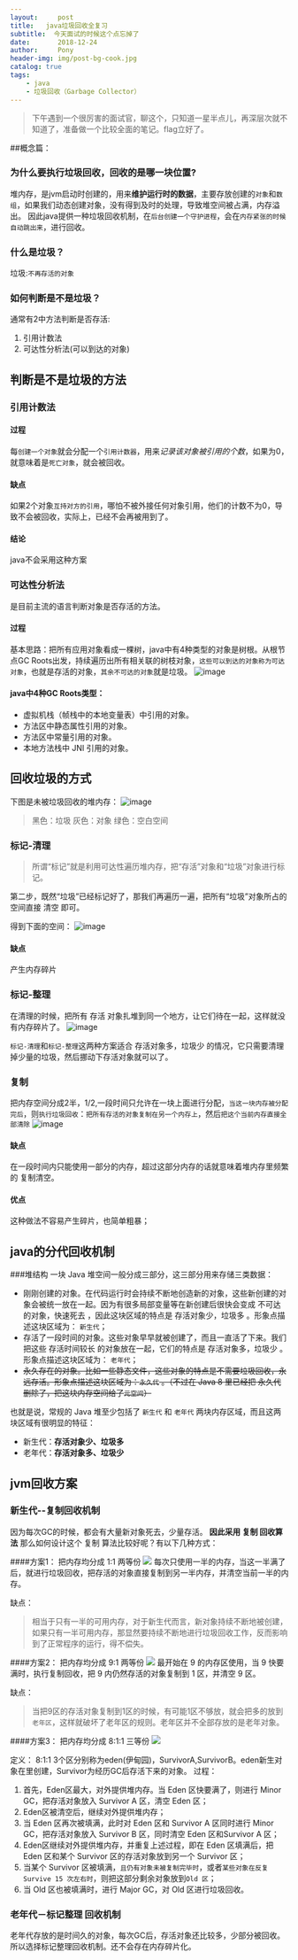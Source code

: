 ```yaml
---
layout:     post
title:   java垃圾回收全复习
subtitle:  今天面试的时候这个点忘掉了
date:       2018-12-24
author:     Pony
header-img: img/post-bg-cook.jpg
catalog: true
tags:
    - java
    - 垃圾回收（Garbage Collector）
---
```


>下午遇到一个很厉害的面试官，聊这个，只知道一星半点儿，再深层次就不知道了，准备做一个比较全面的笔记。flag立好了。

##概念篇：
### 为什么要执行垃圾回收，回收的是哪一块位置?
堆内存，是jvm启动时创建的，用来**维护运行时的数据**，主要存放创建的`对象`和`数组`，如果我们动态创建对象，没有得到及时的处理，导致堆空间被占满，内存溢出。
因此java提供一种垃圾回收机制，在`后台创建一个守护进程`，会在`内存紧张的时候自动跳出来`，进行回收。
### 什么是垃圾？
垃圾:`不再存活的对象`
### 如何判断是不是垃圾？
通常有2中方法判断是否存活:
1. 引用计数法
2. 可达性分析法(可以到达的对象)

## 判断是不是垃圾的方法
### 引用计数法
#### 过程
每`创建一个对象`就会分配一个`引用计数器`，用来*记录该对象被引用的个数*，如果为0，就意味着是`死亡对象`，就会被回收。
#### 缺点
如果2个对象`互持对方的引用`，哪怕不被外接任何对象引用，他们的计数不为0，导致不会被回收，实际上，已经不会再被用到了。

#### 结论
java不会采用这种方案
### 可达性分析法
是目前主流的语言判断对象是否存活的方法。
#### 过程
基本思路：把所有应用对象看成一棵树，java中有4种类型的对象是树根。从根节点GC Roots出发，持续遍历出所有相关联的树枝对象，`这些可以到达的对象称为可达对象`，也就是存活的对象，`其余不可达的对象`就是垃圾。
![image](https://ws4.sinaimg.cn/large/006tNbRwly1fyjdvu9x0bj30cx08z74f.jpg)

#### java中4种GC Roots类型：
* 虚拟机栈（帧栈中的本地变量表）中引用的对象。
* 方法区中静态属性引用的对象。
* 方法区中常量引用的对象。
* 本地方法栈中 JNI 引用的对象。


## 回收垃圾的方式
下图是未被垃圾回收的堆内存：
![image](https://ws1.sinaimg.cn/large/006tNbRwly1fyjecopfp8j30ou070dgo.jpg)
>黑色：垃圾
>灰色：对象
>绿色：空白空间




### 标记-清理
>所谓“标记”就是利用可达性遍历堆内存，把“存活”对象和“垃圾”对象进行标记。
>>
第二步，既然“垃圾”已经标记好了，那我们再遍历一遍，把所有“垃圾”对象所占的空间直接 清空 即可。

得到下面的空间：
![image](https://ws1.sinaimg.cn/large/006tNbRwly1fyjehj2ojkj30oq072gn6.jpg)
#### 缺点
产生内存碎片
### 标记-整理
在清理的时候，把所有 存活 对象扎堆到同一个地方，让它们待在一起，这样就没有内存碎片了。
![image](https://ws2.sinaimg.cn/large/006tNbRwly1fyjf59pw06j30s207kwf3.jpg)


`标记-清理`和`标记-整理`这两种方案适合 存活对象多，垃圾少 的情况，它只需要清理掉少量的垃圾，然后挪动下存活对象就可以了。
### 复制
把内存空间分成2半，1/2,一段时间只允许在一块上面进行分配，`当这一块内存被分配完后`，则`执行垃圾回收`：`把所有存活的对象复制在另一个内存上`，然后`把这个当前内存直接全部清除`
![image](https://ws1.sinaimg.cn/large/006tNbRwly1fyjf67f97jj30ns0ec0tt.jpg)

#### 缺点
在一段时间内只能使用一部分的内存，超过这部分内存的话就意味着堆内存里频繁的 复制清空。
#### 优点
这种做法不容易产生碎片，也简单粗暴；

## java的分代回收机制
###堆结构
一块 Java 堆空间一般分成三部分，这三部分用来存储三类数据：

* 刚刚创建的对象。在代码运行时会持续不断地创造新的对象，这些新创建的对象会被统一放在一起。因为有很多局部变量等在新创建后很快会变成 不可达 的对象，快速死去 ，因此这块区域的特点是 存活对象少，垃圾多 。形象点描述这块区域为： `新生代`；
* 存活了一段时间的对象。这些对象早早就被创建了，而且一直活了下来。我们把这些 存活时间较长 的对象放在一起，它们的特点是 存活对象多，垃圾少 。形象点描述这块区域为： `老年代`；
* ~~永久存在的对象。比如一些静态文件，这些对象的特点是不需要垃圾回收，永远存活。形象点描述这块区域为：`永久代` 。（不过在 Java 8 里已经把 永久代 删除了，把这块内存空间给了`元空间`）~~

也就是说，常规的 Java 堆至少包括了 `新生代` 和 `老年代` 两块内存区域，而且这两块区域有很明显的特征：

* 新生代：**存活对象少、垃圾多**
* 老年代：**存活对象多、垃圾少**

## jvm回收方案
### 新生代--复制回收机制
因为每次GC的时候，都会有大量新对象死去，少量存活。
**因此采用 复制 回收算法**
那么如何设计这个 复制 算法比较好呢？有以下几种方式：

####方案1： 把内存均分成 1:1 两等份
![](https://ws1.sinaimg.cn/large/006tNbRwly1fyjfmsh771j30io0ca0t9.jpg)
每次只使用一半的内存，当这一半满了后，就进行垃圾回收，把存活的对象直接复制到另一半内存，并清空当前一半的内存。

缺点：
>相当于只有一半的可用内存，对于新生代而言，新对象持续不断地被创建，如果只有一半可用内存，那显然要持续不断地进行垃圾回收工作，反而影响到了正常程序的运行，得不偿失。

####方案2： 把内存均分成 9:1 两等份
![](https://ws4.sinaimg.cn/large/006tNbRwly1fyjfpppe9lj30j80dujs1.jpg)
最开始在 9 的内存区使用，当 9 快要满时，执行复制回收，把 9 内仍然存活的对象复制到 1 区，并清空 9 区。

缺点：
>当把9区的存活对象复制到1区的时候，有可能1区不够放，就会把多的放到`老年区`，这样就破坏了老年区的规则。老年区并不全部存放的是老年对象。

####方案3： 把内存均分成 8:1:1 三等份
![](https://ws1.sinaimg.cn/large/006tNbRwly1fyjft1e124j30km0didgl.jpg)

定义：
8:1:1 3个区分别称为eden(伊甸园)，SurvivorA,SurvivorB。eden新生对象在里创建，Survivor为经历GC后存活下来的对象。
过程：
1. 首先，Eden区最大，对外提供堆内存。当 Eden 区快要满了，则进行 Minor GC，把存活对象放入 Survivor A 区，清空 Eden 区；
2. Eden区被清空后，继续对外提供堆内存；
3. 当 Eden 区再次被填满，此时对 Eden 区和 Survivor A 区同时进行 Minor GC，把存活对象放入 Survivor B 区，同时清空 Eden 区和Survivor A 区；
4. Eden区继续对外提供堆内存，并重复上述过程，即在 Eden 区填满后，把 Eden 区和某个 Survivor 区的存活对象放到另一个 Survivor 区；
5. 当某个 Survivor 区被填满，`且仍有对象未被复制完毕时`，或者`某些对象在反复 Survive 15 次左右时`，则把这部分剩余对象放到`Old 区`；
6. 当 Old 区也被填满时，进行 Major GC，对 Old 区进行垃圾回收。

### 老年代－标记整理 回收机制
老年代存放的是时间久的对象，每次GC后，存活对象还比较多，少部分被回收。
所以选择标记整理回收机制。还不会存在内存碎片化。